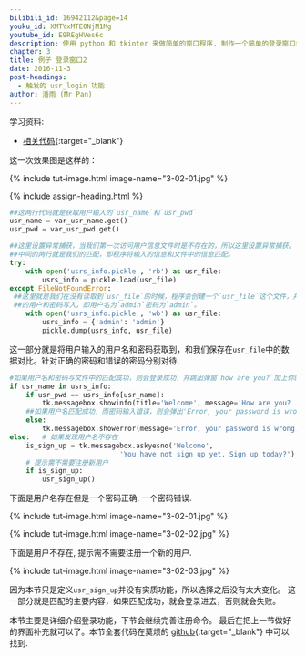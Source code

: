 ```yaml
---
bilibili_id: 16942112&page=14
youku_id: XMTYxMTE0NjM1Mg
youtube_id: E9REgHVes6c
description: 使用 python 和 tkinter 来做简单的窗口程序. 制作一个简单的登录窗口练习.
chapter: 3
title: 例子 登录窗口2
date: 2016-11-3
post-headings:
  - 触发的 usr_login 功能
author: 潘雨 (Mr_Pan)
---
```


学习资料:
  * [相关代码](https://github.com/unitytutorial/tutorials/tree/master/tkinterTUT/tk14_login_example){:target="_blank"}



这一次效果图是这样的：

{% include tut-image.html image-name="3-02-01.jpg" %}






{% include assign-heading.html %}

```python
##这两行代码就是获取用户输入的`usr_name`和`usr_pwd`
usr_name = var_usr_name.get()
usr_pwd = var_usr_pwd.get()

##这里设置异常捕获，当我们第一次访问用户信息文件时是不存在的，所以这里设置异常捕获。
##中间的两行就是我们的匹配，即程序将输入的信息和文件中的信息匹配。
try:
    with open('usrs_info.pickle', 'rb') as usr_file:
        usrs_info = pickle.load(usr_file)
except FileNotFoundError:
 ##这里就是我们在没有读取到`usr_file`的时候，程序会创建一个`usr_file`这个文件，并将管理员
 ##的用户和密码写入，即用户名为`admin`密码为`admin`。
    with open('usrs_info.pickle', 'wb') as usr_file:
        usrs_info = {'admin': 'admin'}
        pickle.dump(usrs_info, usr_file)

```

这一部分就是将用户输入的用户名和密码获取到，和我们保存在`usr_file`中的数据对比。针对正确的密码和错误的密码分别对待.

```python
#如果用户名和密码与文件中的匹配成功，则会登录成功，并跳出弹窗`how are you?`加上你的用户名。
if usr_name in usrs_info:
    if usr_pwd == usrs_info[usr_name]:
        tk.messagebox.showinfo(title='Welcome', message='How are you? ' + usr_name)
    ##如果用户名匹配成功，而密码输入错误，则会弹出'Error, your password is wrong, try again.'
    else:
        tk.messagebox.showerror(message='Error, your password is wrong, try again.')
else:   # 如果发现用户名不存在
    is_sign_up = tk.messagebox.askyesno('Welcome',
                           'You have not sign up yet. Sign up today?')
    # 提示需不需要注册新用户
    if is_sign_up:
        usr_sign_up()
```

下面是用户名存在但是一个密码正确, 一个密码错误.

{% include tut-image.html image-name="3-02-01.jpg" %}

{% include tut-image.html image-name="3-02-02.jpg" %}



下面是用户不存在, 提示需不需要注册一个新的用户.

{% include tut-image.html image-name="3-02-03.jpg" %}

因为本节只是定义`usr_sign_up`并没有实质功能，所以选择之后没有太大变化。
这一部分就是匹配的主要内容，如果匹配成功，就会登录进去，否则就会失败。


本节主要是详细介绍登录功能，下节会继续完善注册命令。
最后在把上一节做好的界面补充就可以了。本节全套代码在莫烦的 [github](https://github.com/unitytutorial/tutorials/tree/master/tkinterTUT/tk14_login_example){:target="_blank"} 中可以找到.
